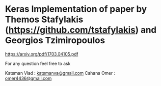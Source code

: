 # Keras Implementation of paper by Themos Stafylakis (https://github.com/tstafylakis) and Georgios Tzimiropoulos
https://arxiv.org/pdf/1703.04105.pdf




For any question feel free to ask

Katsman Vlad : <katsmanva@gmail.com>
Cahana Omer : <omer4436@gmail.com>
